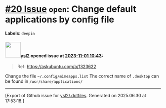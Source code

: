 # [\#20 Issue](https://github.com/ysl2/.dotfiles/issues/20) `open`: Change default applications by config file
**Labels**: `deepin`


#### <img src="https://avatars.githubusercontent.com/u/39717545?u=3a56d7b47e1688f70c83e440ba0835f8d24c43e3&v=4" width="50">[ysl2](https://github.com/ysl2) opened issue at [2023-11-01 10:43](https://github.com/ysl2/.dotfiles/issues/20):

> Ref: https://askubuntu.com/a/1323622

Change the file `~/.config/mimeapps.list`
The correct name of `.desktop` can be found in `/usr/share/applications/`




-------------------------------------------------------------------------------



[Export of Github issue for [ysl2/.dotfiles](https://github.com/ysl2/.dotfiles). Generated on 2025.06.30 at 17:53:18.]
